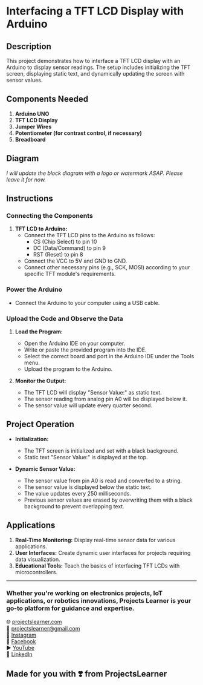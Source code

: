 # Interfacing a TFT LCD Display with Arduino

## Description

This project demonstrates how to interface a TFT LCD display with an Arduino to display sensor readings. The setup includes initializing the TFT screen, displaying static text, and dynamically updating the screen with sensor values.

## Components Needed

1. **Arduino UNO**
2. **TFT LCD Display**
3. **Jumper Wires**
4. **Potentiometer (for contrast control, if necessary)**
5. **Breadboard**

## Diagram

*I will update the block diagram with a logo or watermark ASAP. Please leave it for now.*

## Instructions

### Connecting the Components

1. **TFT LCD to Arduino:**
   - Connect the TFT LCD pins to the Arduino as follows:
     - CS (Chip Select) to pin 10
     - DC (Data/Command) to pin 9
     - RST (Reset) to pin 8
   - Connect the VCC to 5V and GND to GND.
   - Connect other necessary pins (e.g., SCK, MOSI) according to your specific TFT module's requirements.

### Power the Arduino

- Connect the Arduino to your computer using a USB cable.

### Upload the Code and Observe the Data

1. **Load the Program:**
   - Open the Arduino IDE on your computer.
   - Write or paste the provided program into the IDE.
   - Select the correct board and port in the Arduino IDE under the Tools menu.
   - Upload the program to the Arduino.

2. **Monitor the Output:**
   - The TFT LCD will display "Sensor Value:" as static text.
   - The sensor reading from analog pin A0 will be displayed below it.
   - The sensor value will update every quarter second.

## Project Operation

- **Initialization:**
  - The TFT screen is initialized and set with a black background.
  - Static text "Sensor Value:" is displayed at the top.

- **Dynamic Sensor Value:**
  - The sensor value from pin A0 is read and converted to a string.
  - The sensor value is displayed below the static text.
  - The value updates every 250 milliseconds.
  - Previous sensor values are erased by overwriting them with a black background to prevent overlapping text.

## Applications

1. **Real-Time Monitoring:** Display real-time sensor data for various applications.
2. **User Interfaces:** Create dynamic user interfaces for projects requiring data visualization.
3. **Educational Tools:** Teach the basics of interfacing TFT LCDs with microcontrollers.

---

### Whether you're working on electronics projects, IoT applications, or robotics innovations, Projects Learner is your go-to platform for guidance and expertise.

🌐 [projectslearner.com](https://www.projectslearner.com)  
📧 [projectslearner@gmail.com](mailto:projectslearner@gmail.com)  
📸 [Instagram](https://www.instagram.com/projectslearner/)  
📘 [Facebook](https://www.facebook.com/projectslearner)  
▶️ [YouTube](https://www.youtube.com/@ProjectsLearner)  
📘 [LinkedIn](https://www.linkedin.com/in/projectslearner)  

## Made for you with ❣️ from ProjectsLearner